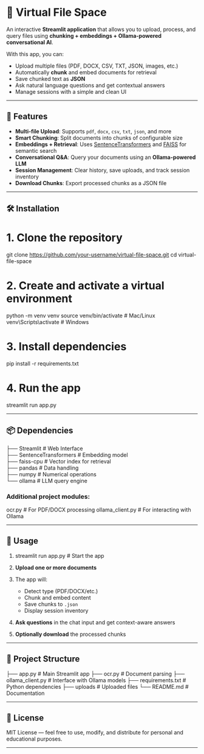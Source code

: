 # 📂 Virtual File Space

An interactive **Streamlit application** that allows you to upload, process, and query files using **chunking + embeddings + Ollama-powered conversational AI**.  

With this app, you can:
- Upload multiple files (PDF, DOCX, CSV, TXT, JSON, images, etc.)
- Automatically **chunk** and embed documents for retrieval
- Save chunked text as **JSON**
- Ask natural language questions and get contextual answers
- Manage sessions with a simple and clean UI

---

## 🚀 Features

- **Multi-file Upload**: Supports `pdf`, `docx`, `csv`, `txt`, `json`, and more  
- **Smart Chunking**: Split documents into chunks of configurable size  
- **Embeddings + Retrieval**: Uses [SentenceTransformers](https://www.sbert.net/) and [FAISS](https://faiss.ai/) for semantic search  
- **Conversational Q&A**: Query your documents using an **Ollama-powered LLM**  
- **Session Management**: Clear history, save uploads, and track session inventory  
- **Download Chunks**: Export processed chunks as a JSON file  

---

## 🛠️ Installation

# 1. Clone the repository
git clone https://github.com/your-username/virtual-file-space.git
cd virtual-file-space

# 2. Create and activate a virtual environment
python -m venv venv
source venv/bin/activate   # Mac/Linux
venv\Scripts\activate      # Windows

# 3. Install dependencies
pip install -r requirements.txt

# 4. Run the app
streamlit run app.py

---

## 📦 Dependencies

├── Streamlit                 # Web Interface  
├── SentenceTransformers      # Embedding model  
├── faiss-cpu                 # Vector index for retrieval  
├── pandas                    # Data handling  
├── numpy                     # Numerical operations  
└── ollama                    # LLM query engine

### Additional project modules:

ocr.py                # For PDF/DOCX processing
ollama_client.py      # For interacting with Ollama

---

## 📖 Usage

1. streamlit run app.py  # Start the app

2. **Upload one or more documents**  
3. The app will:  
   - Detect type (PDF/DOCX/etc.)  
   - Chunk and embed content  
   - Save chunks to `.json`  
   - Display session inventory  
4. **Ask questions** in the chat input and get context-aware answers  
5. **Optionally download** the processed chunks   

---

## 📂 Project Structure

├── app.py              # Main Streamlit app
├── ocr.py              # Document parsing
├── ollama_client.py    # Interface with Ollama models
├── requirements.txt    # Python dependencies
├── uploads             # Uploaded files
└── README.md           # Documentation

---

## 📜 License

MIT License — feel free to use, modify, and distribute for personal and educational purposes.

---
